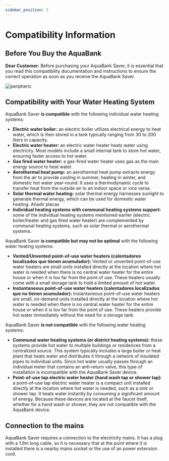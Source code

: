 ```yaml
---
sidebar_position: 3
---
```

# Compatibility Information

## Before You Buy the AquaBank

**Dear Customer:** Before purchasing your AquaBank Saver, it is essential that you read this compatibility documentation and instructions to ensure the correct operation as soon as you receive the AquaBank Saver.

![peripheric](/img/aquabank/installation-guide.png)

## Compatibility with Your Water Heating System

AquaBank Saver **is compatible** with the following individual water heating systems:
- **Electric water boiler:** an electric boiler utilizes electrical energy to heat water, which is then stored in a tank typically ranging from 30 to 200 liters in capacity. 
- **Electric water heater:** an electric water heater heats water using electricity. Most models include a small internal tank to store hot water, ensuring faster access to hot water.
- **Gas fired water heater:** a gas-fired water heater uses gas as the main energy source to heat water. 
- **Aerothermal heat pump:** an aerothermal heat pump extracts energy from the air to provide cooling in summer, heating in winter, and domestic hot water year-round. It uses a thermodynamic cycle to transfer heat from the outside air to an indoor space or vice versa.
- **Solar thermal water heating:** solar thermal energy harnesses sunlight to generate thermal energy, which can be used for domestic water heating. Añadir placas
- **Individual heating systems with communal heating systems support:** some of the individual heating systems mentioned earlier (electric boiler/heater and gas fired water heater) are complemented by communal heating systems, such as solar thermal or aerothermal systems.

AquaBank Saver **is compatible but may not be optimal** with the following water heating systems:
- **Vented/Unvented point-of-use water heaters (calentadores localizados que tienen acumulador):** Vented or unvented point-of-use water heaters are small units installed directly at the location where hot water is needed when there is no central water heater for the entire house or when it is too far from the point of use. These heaters usually come with a small storage tank to hold a limited amount of hot water.
- **Instantaneous point-of-use water heaters (calentadores localizados que no tienen acumulador):** Instantaneous point-of-use water heaters are small, on-demand units installed directly at the location where hot water is needed when there is no central water heater for the entire house or when it is too far from the point of use. These heaters provide hot water immediately without the need for a storage tank.

AquaBank Saver **is not compatible** with the following water heating systems:

- **Communal water heating systems (or district heating systems):** these systems provide hot water to multiple buildings or residences from a centralized source. This system typically includes a large boiler or heat plant that heats water and distributes it through a network of insulated pipes to individual units. Since hot water usually passes through an individual meter that contains an anti-return valve, this type of installation is incompatible with the AquaBank Saver device.
- **Point-of-use tap electric water heater (hand wash tap or shower tap):** a point-of-use tap electric water heater is a compact unit installed directly at the location where hot water is needed, such as a sink or shower tap. It heats water instantly by consuming a significant amount of energy. Because these devices are located at the faucet itself, whether for a hand wash or shower, they are not compatible with the AquaBank device.

## Connection to the mains

AquaBank Saver requires a connection to the electricity mains. It has a plug with a 1.9m long cable, so it is necessary that at the point where it is installed there is a nearby mains socket or the use of an power extension cord.